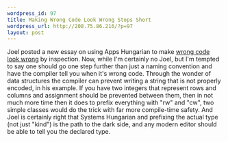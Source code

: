```yaml
--- 
wordpress_id: 97
title: Making Wrong Code Look Wrong Stops Short
wordpress_url: http://208.75.86.216/?p=97
layout: post
---
```

Joel posted a new essay on using Apps Hungarian to make <a href="http://www.joelonsoftware.com/articles/Wrong.html">wrong code look wrong</a> by inspection. Now, while I'm certainly no Joel, but I'm tempted to say one should go one step further than just a naming convention and have the compiler tell you when it's wrong code. Through the wonder of data structures the compiler can prevent writing a string that is not properly encoded, in his example. If you have two integers that represent rows and columns and assignment should be prevented between them, then in not much more time then it does to prefix everything with "rw" and "cw", two simple classes would do the trick with far more compile-time safety. And Joel is certainly right that Systems Hungarian and prefixing the actual type (not just "kind") is the path to the dark side, and any modern editor should be able to tell you the declared type.
